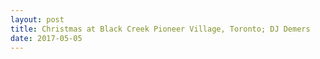 ```yaml
---
layout: post
title: Christmas at Black Creek Pioneer Village, Toronto; DJ Demers
date: 2017-05-05
---
```


